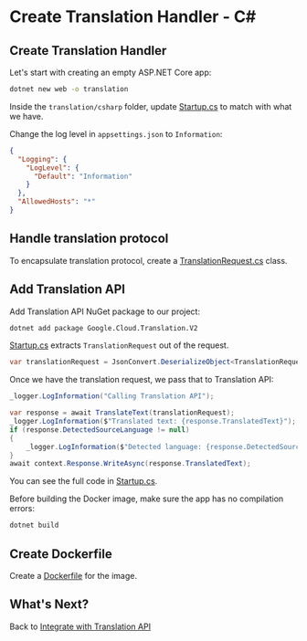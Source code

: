 # Create Translation Handler - C#

## Create Translation Handler

Let's start with creating an empty ASP.NET Core app:

```bash
dotnet new web -o translation
```

Inside the `translation/csharp` folder, update [Startup.cs](../eventing/translation/csharp/Startup.cs) to match with what we have.

Change the log level in `appsettings.json` to `Information`:

```json
{
  "Logging": {
    "LogLevel": {
      "Default": "Information"
    }
  },
  "AllowedHosts": "*"
}
```

## Handle translation protocol

To encapsulate translation protocol, create a [TranslationRequest.cs](../eventing/translation/csharp/TranslationRequest.cs) class.

## Add Translation API

Add Translation API NuGet package to our project:

```bash
dotnet add package Google.Cloud.Translation.V2
```

[Startup.cs](../eventing/translation/csharp/Startup.cs) extracts `TranslationRequest` out of the request.  

```csharp
var translationRequest = JsonConvert.DeserializeObject<TranslationRequest>(decodedData);
```

Once we have the translation request, we pass that to Translation API:

```csharp
_logger.LogInformation("Calling Translation API");

var response = await TranslateText(translationRequest);
_logger.LogInformation($"Translated text: {response.TranslatedText}");
if (response.DetectedSourceLanguage != null)
{
    _logger.LogInformation($"Detected language: {response.DetectedSourceLanguage}");
}
await context.Response.WriteAsync(response.TranslatedText);
```

You can see the full code in [Startup.cs](../eventing/translation/csharp/Startup.cs).

Before building the Docker image, make sure the app has no compilation errors:

```bash
dotnet build
```

## Create Dockerfile

Create a [Dockerfile](../eventing/translation/csharp/Dockerfile) for the image.

## What's Next?

Back to [Integrate with Translation API](09-translationeventing.md)